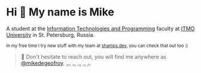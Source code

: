 # Hi 👋 My name is Mike

A student at the [Information Technologies and Programming](https://en.itmo.ru/en/faculty/7/Information_Technologies_and_Programming_Faculty.htm) faculty at [ITMO University](https://itmo.ru/) in St. Petersburg, Russia.

<sub>In my free time I try new stuff with my team at [shamps.dev](https://github.com/shampsdev), you can check that out too :)</sub>

> 💌 Don't hesitate to reach out, you will find me anywhere as [@mikedegeofroy](https://t.me/mikedegeofroy). <sub><sub><sup>_(en, es, ca, ru, fr)_</sub></sub></sub>
